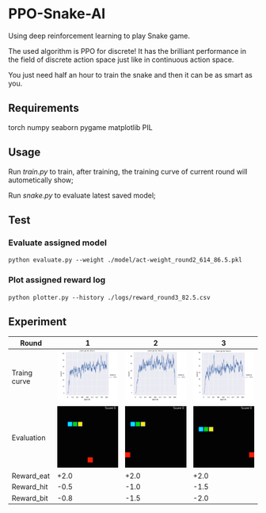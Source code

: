# PPO-Snake-AI  

 Using deep reinforcement learning to play Snake game.

The used algorithm is PPO for discrete! It has the brilliant performance in the field of discrete action space just like in continuous action space.

You just need half an hour to train the snake and then it can be as smart as you.

## Requirements

torch
numpy
seaborn
pygame
matplotlib
PIL
   
## Usage

Run _train.py_ to train, after training, the training curve of current round will autometically show;

Run _snake.py_ to evaluate latest saved model;

## Test

### Evaluate assigned model

```
python evaluate.py --weight ./model/act-weight_round2_614_86.5.pkl
```

### Plot assigned reward log

```
python plotter.py --history ./logs/reward_round3_82.5.csv
```

## Experiment

| Round        | 1                                  | 2                                  | 3                                  |
| ------------ | ---------------------------------- | ---------------------------------- | ---------------------------------- |
| Traing curve | <img src="./results/round1.png" /> | <img src="./results/round2.png" /> | <img src="./results/round3.png" /> |
| Evaluation   | <img src="./results/round1.gif" /> | <img src="./results/round2.gif" /> | <img src="./results/round3.gif" /> |
| Reward_eat   | +2.0                               | +2.0                               | +2.0                               |
| Reward_hit   | -0.5                               | -1.0                               | -1.5                               |
| Reward_bit   | -0.8                               | -1.5                               | -2.0                               |